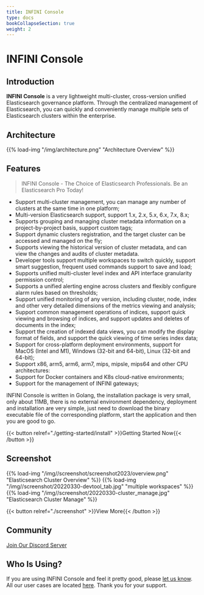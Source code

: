 ```yaml
---
title: INFINI Console
type: docs
bookCollapseSection: true
weight: 2
---
```


# INFINI Console

## Introduction

**INFINI Console** is a very lightweight multi-cluster, cross-version unified Elasticsearch governance platform. Through the centralized management of Elasticsearch, you can quickly and conveniently manage multiple sets of Elasticsearch clusters within the enterprise.

## Architecture

{{% load-img "/img/architecture.png" "Architecture Overview" %}}

## Features

> INFINI Console - The Choice of Elasticsearch Professionals. Be an Elasticsearch Pro Today!

- Support multi-cluster management, you can manage any number of clusters at the same time in one platform;
- Multi-version Elasticsearch support, support 1.x, 2.x, 5.x, 6.x, 7.x, 8.x;
- Supports grouping and managing cluster metadata information on a project-by-project basis, support custom tags;
- Support dynamic clusters registration, and the target cluster can be accessed and managed on the fly;
- Supports viewing the historical version of cluster metadata, and can view the changes and audits of cluster metadata.
- Developer tools support multiple workspaces to switch quickly, support smart suggestion, frequent used commands support to save and load;
- Supports unified multi-cluster level index and API interface granularity permission control;
- Supports a unified alerting engine across clusters and flexibly configure alarm rules based on thresholds;
- Support unified monitoring of any version, including cluster, node, index and other very detailed dimensions of the metrics viewing and analysis;
- Support common management operations of indices, support quick viewing and browsing of indices, and support updates and deletes of documents in the index;
- Support the creation of indexed data views, you can modify the display format of fields, and support the quick viewing of time series index data;
- Support for cross-platform deployment environments, support for MacOS (Intel and M1), Windows (32-bit and 64-bit), Linux (32-bit and 64-bit);
- Support x86, arm5, arm6, arm7, mips, mipsle, mips64 and other CPU architectures:
- Support for Docker containers and K8s cloud-native environments;
- Support for the management of INFINI gateways;

INFINI Console is written in Golang, the installation package is very small, only about 11MB, there is no external environment dependency, deployment and installation are very simple, just need to download the binary executable file of the corresponding platform, start the application and then you are good to go.

{{< button relref="./getting-started/install" >}}Getting Started Now{{< /button >}}

## Screenshot

{{% load-img "/img//screenshot/screenshot2023/overview.png" "Elasticsearch Cluster Overview" %}}
{{% load-img "/img//screenshot/20220330-devtool_tab.jpg" "multiple workspaces" %}}
{{% load-img "/img//screenshot/20220330-cluster_manage.jpg" "Elasticsearch Cluster Manage" %}}

{{< button relref="./screenshot" >}}View More{{< /button >}}

## Community

[Join Our Discord Server](https://discord.gg/4tKTMkkvVX)

## Who Is Using?

If you are using INFINI Console and feel it pretty good, please [let us know](https://discord.gg/4tKTMkkvVX). All our user cases are located [here](./user-cases/). Thank you for your support.
